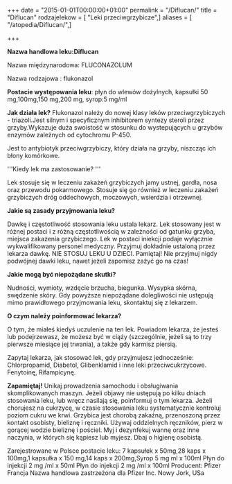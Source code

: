 +++
date = "2015-01-01T00:00:00+01:00"
permalink = "/Diflucan/"
title = "Diflucan"
rodzajelekow = [ "Leki przeciwgrzybicze",]
aliases = [ "/atopedia/Diflucan/",]

+++

**Nazwa handlowa leku:Diflucan**

Nazwa międzynarodowa: FLUCONAZOLUM

Nazwa rodzajowa : flukonazol

**Postacie występowania leku**: płyn do wlewów dożylnych, kapsułki 50 mg,100mg,150 mg,200 mg, syrop:5 mg/ml

**Jak działa lek?** Flukonazol należy do nowej klasy leków przeciwgrzybiczych - triazoli.Jest silnym i specyficznym inhibitorem syntezy steroli przez grzyby.Wykazuje duża swoistość w stosunku do wystepujących u grzybów enzymów zależnych od cytochromu P-450.

Jest to antybiotyk przeciwgrzybiczy, który działa na grzyby, niszcząc ich błony komórkowe.

'''Kiedy lek ma zastosowanie? '''

Lek stosuje się w leczeniu zakażeń grzybiczych jamy ustnej, gardła, nosa oraz przewodu pokarmowego. Stosuje się go również w leczeniu zakażeń grzybiczych dróg oddechowych, moczowych, wsierdzia i otrzewnej.

**Jakie są zasady przyjmowania leku?**

Dawkę i częstotliwość stosowania leku ustala lekarz. Lek stosowany jest w różnej postaci i z różną częstotliwością w zależności od gatunku grzyba, miejsca zakażenia grzybiczego. Lek w postaci iniekcji podaje wyłącznie wykwalifikowany personel medyczny. Przyjmuj dokładnie ustaloną przez lekarza dawkę. NIE STOSUJ LEKU U DZIECI. Pamiętaj! Nie przyjmuj nigdy podwójnej dawki leku, nawet jeżeli zapomisz zażyć go na czas!

**Jakie mogą być niepożądane skutki?**

Nudności, wymioty, wzdęcie brzucha, biegunka. Wysypka skórna, swędzenie skóry. Gdy powyższe niepożądane dolegliwości nie ustępują mimo prawidłowego przyjmowania leku, skontaktuj się z lekarzem.

**O czym należy poinformować lekarza?**

O tym, że miałeś kiedyś uczulenie na ten lek. Powiadom lekarza, że jesteś lub podejrzewasz, że możesz być w ciąży (szczególnie, jeżeli są to trzy pierwsze miesiące jej trwania), a także gdy karmisz piersią.

Zapytaj lekarza, jak stosować lek, gdy przyjmujesz jednocześnie: Chlorpropamid, Diabetol, Glibenklamid i inne leki przeciwcukrzycowe. Fenytoinę, Rifampicynę.

**Zapamiętaj!** Unikaj prowadzenia samochodu i obsługiwania skomplikowanych maszyn. Jeżeli objawy nie ustępują po kilku dniach stosowania leku, lub wręcz nasilają się, poinformuj o tym lekarza. Jeżeli chorujesz na cukrzycę, w czasie stosowania leku systematycznie kontroluj poziom cukru we krwi. Grzybica jest chorobą zakaźną, przenoszoną przez kontakt osobisty, bieliznę i ręczniki. Używaj oddzielnych ręczników, pierz w gorącej wodzie bieliznę i pościel. Myj i dezynfekuj wannę oraz inne naczynia, w których się kąpiesz lub myjesz. Dbaj o higienę osobistą.

Zarejestrowane w Polsce postacie leku: 7 kapsułek x 50mg,28 kaps x 100mg,1 kapsułka x 150 mg,14 kaps x 200mg,Syrop 5 mg ml x 100ml Płyn do injekcji 2 mg /ml x 50ml Płyn do injekcji 2 mg /ml x 100ml Producent: Pfizer Francja Nazwa handlowa zastrzeżona dla Pfizer Inc. Nowy Jork, USa
